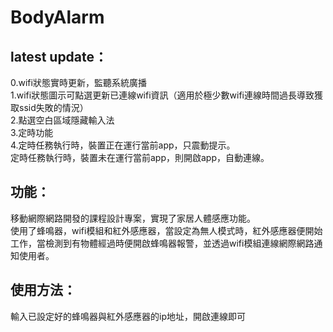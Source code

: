 # BodyAlarm
## latest update：
0.wifi狀態實時更新，監聽系統廣播<br>
1.wifi狀態圖示可點選更新已連線wifi資訊（適用於極少數wifi連線時間過長導致獲取ssid失敗的情況）<br>
2.點選空白區域隱藏輸入法<br>
3.定時功能<br>
4.定時任務執行時，裝置正在運行當前app，只震動提示。<br>
定時任務執行時，裝置未在運行當前app，則開啟app，自動連線。<br>

## 功能：
移動網際網路開發的課程設計專案，實現了家居人體感應功能。<br>
使用了蜂鳴器，wifi模組和紅外感應器，當設定為無人模式時，紅外感應器便開始工作，當檢測到有物體經過時便開啟蜂鳴器報警，並透過wifi模組連線網際網路通知使用者。<br>

## 使用方法：
輸入已設定好的蜂鳴器與紅外感應器的ip地址，開啟連線即可
